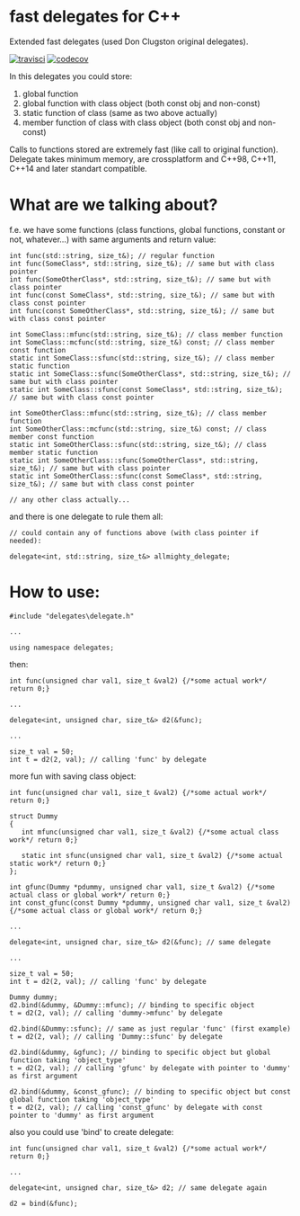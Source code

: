 # fast delegates for C++

Extended fast delegates (used Don Clugston original delegates).

[![travisci](https://api.travis-ci.org/oktonion/Cpp-fast-delegates.svg?branch=tests)](https://travis-ci.org/oktonion/Cpp-fast-delegates)
[![codecov](https://codecov.io/gh/oktonion/Cpp-fast-delegates/branch/tests/graph/badge.svg)](https://codecov.io/gh/oktonion/Cpp-fast-delegates)

In this delegates you could store:
1) global function
2) global function with class object (both const obj and non-const)
3) static function of class (same as two above actually)
4) member function of class with class object (both const obj and non-const)

Calls to functions stored are extremely fast (like call to original function). Delegate takes minimum memory, are crossplatform and C++98, C++11, C++14 and later standart compatible.

# What are we talking about?
f.e. we have some functions (class functions, global functions, constant or not, whatever...) with same arguments and return value:
```
int func(std::string, size_t&); // regular function
int func(SomeClass*, std::string, size_t&); // same but with class pointer
int func(SomeOtherClass*, std::string, size_t&); // same but with class pointer
int func(const SomeClass*, std::string, size_t&); // same but with class const pointer
int func(const SomeOtherClass*, std::string, size_t&); // same but with class const pointer

int SomeClass::mfunc(std::string, size_t&); // class member function
int SomeClass::mcfunc(std::string, size_t&) const; // class member const function
static int SomeClass::sfunc(std::string, size_t&); // class member static function
static int SomeClass::sfunc(SomeOtherClass*, std::string, size_t&); // same but with class pointer
static int SomeClass::sfunc(const SomeClass*, std::string, size_t&); // same but with class const pointer

int SomeOtherClass::mfunc(std::string, size_t&); // class member function
int SomeOtherClass::mcfunc(std::string, size_t&) const; // class member const function
static int SomeOtherClass::sfunc(std::string, size_t&); // class member static function
static int SomeOtherClass::sfunc(SomeOtherClass*, std::string, size_t&); // same but with class pointer
static int SomeOtherClass::sfunc(const SomeClass*, std::string, size_t&); // same but with class const pointer

// any other class actually...
```
and there is one delegate to rule them all:
```
// could contain any of functions above (with class pointer if needed):

delegate<int, std::string, size_t&> allmighty_delegate;

```

# How to use:
```
#include "delegates\delegate.h"

...

using namespace delegates;
```
then:

```
int func(unsigned char val1, size_t &val2) {/*some actual work*/ return 0;}

...

delegate<int, unsigned char, size_t&> d2(&func);

...

size_t val = 50;
int t = d2(2, val); // calling 'func' by delegate
```
more fun with saving class object:

```
int func(unsigned char val1, size_t &val2) {/*some actual work*/ return 0;}

struct Dummy
{
   int mfunc(unsigned char val1, size_t &val2) {/*some actual class work*/ return 0;}
      
   static int sfunc(unsigned char val1, size_t &val2) {/*some actual static work*/ return 0;}
};

int gfunc(Dummy *pdummy, unsigned char val1, size_t &val2) {/*some actual class or global work*/ return 0;}
int const_gfunc(const Dummy *pdummy, unsigned char val1, size_t &val2) {/*some actual class or global work*/ return 0;}

...

delegate<int, unsigned char, size_t&> d2(&func); // same delegate

...

size_t val = 50;
int t = d2(2, val); // calling 'func' by delegate

Dummy dummy;
d2.bind(&dummy, &Dummy::mfunc); // binding to specific object
t = d2(2, val); // calling 'dummy->mfunc' by delegate

d2.bind(&Dummy::sfunc); // same as just regular 'func' (first example)
t = d2(2, val); // calling 'Dummy::sfunc' by delegate

d2.bind(&dummy, &gfunc); // binding to specific object but global function taking 'object_type'
t = d2(2, val); // calling 'gfunc' by delegate with pointer to 'dummy' as first argument

d2.bind(&dummy, &const_gfunc); // binding to specific object but const global function taking 'object_type'
t = d2(2, val); // calling 'const_gfunc' by delegate with const pointer to 'dummy' as first argument
```

also you could use 'bind' to create delegate:

```
int func(unsigned char val1, size_t &val2) {/*some actual work*/ return 0;}

...

delegate<int, unsigned char, size_t&> d2; // same delegate again

d2 = bind(&func);
```
